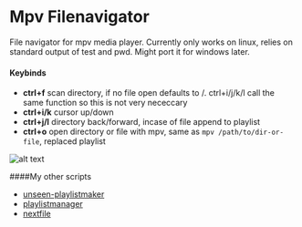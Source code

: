 # Mpv Filenavigator  
File navigator for mpv media player. Currently only works on linux, relies on standard output of test and pwd. Might port it for windows later. 

#### Keybinds  
- __ctrl+f__ scan directory, if no file open defaults to /. ctrl+i/j/k/l call the same function so this is not very nececcary
- __ctrl+i/k__ cursor up/down
- __ctrl+j/l__ directory back/forward, incase of file append to playlist
- __ctrl+o__ open directory or file with mpv, same as `mpv /path/to/dir-or-file`, replaced playlist
  
![alt text](https://giant.gfycat.com/DisfiguredBlindAmethystinepython.gif "Screenshot")

####My other scripts
- [unseen-playlistmaker](https://github.com/donmaiq/unseen-playlistmaker)
- [playlistmanager](https://github.com/donmaiq/Mpv-Playlistmanager)
- [nextfile](https://github.com/donmaiq/mpv-nextfile)
